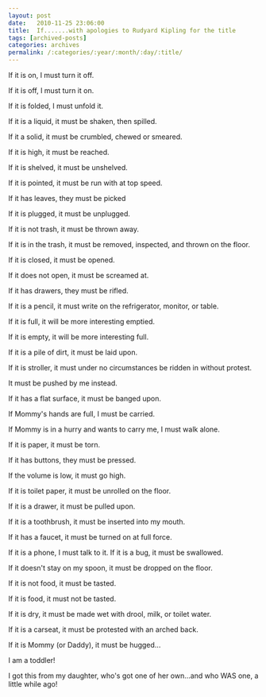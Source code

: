 ```yaml
---
layout: post
date:	2010-11-25 23:06:00
title:  If.......with apologies to Rudyard Kipling for the title
tags: [archived-posts]
categories: archives
permalink: /:categories/:year/:month/:day/:title/
---
```

If it is on, I must turn it off.

If it is off, I must turn it on.

<lj-cut text="more ifs">

If it is folded, I must unfold it.

If it is a liquid, it must be shaken, then spilled.

If it a solid, it must be crumbled, chewed or smeared.

If it is high, it must be reached.

If it is shelved, it must be unshelved.

If it is pointed, it must be run with at top speed.

If it has leaves, they must be picked

If it is plugged, it must be unplugged.

If it is not trash, it must be thrown away.

If it is in the trash, it must be removed, inspected, and thrown on the floor.

If it is closed, it must be opened.

If it does not open, it must be screamed at.

If it has drawers, they must be rifled.

If it is a pencil, it must write on the refrigerator, monitor, or table.

If it is full, it will be more interesting emptied.

If it is empty, it will be more interesting full.

If it is a pile of dirt, it must be laid upon.

If it is stroller, it must under no circumstances be ridden in without protest.

It must be pushed by me instead.

If it has a flat surface, it must be banged upon.

If Mommy's hands are full, I must be carried.

If Mommy is in a hurry and wants to carry me, I must walk alone.

If it is paper, it must be torn.

If it has buttons, they must be pressed.

If the volume is low, it must go high.

If it is toilet paper, it must be unrolled on the floor.

If it is a drawer, it must be pulled upon.

If it is a toothbrush, it must be inserted into my mouth.

If it has a faucet, it must be turned on at full force.

If it is a phone, I must talk to it. If it is a bug, it must be swallowed.

If it doesn't stay on my spoon, it must be dropped on the floor.

If it is not food, it must be tasted.

If it is food, it must not be tasted.

If it is dry, it must be made wet with drool, milk, or toilet water.

If it is a carseat, it must be protested with an arched back.

</lj-cut>


If it is Mommy (or Daddy), it must be hugged...

I am a toddler! 

I got this from my daughter, who's got one of her own...and who WAS one, a little while ago!
